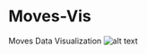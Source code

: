 # Moves-Vis
Moves Data Visualization
![alt text](https://raw.githubusercontent.com/minervapanda/Moves-Viz/master/Moves_Geo_Viz.png)

